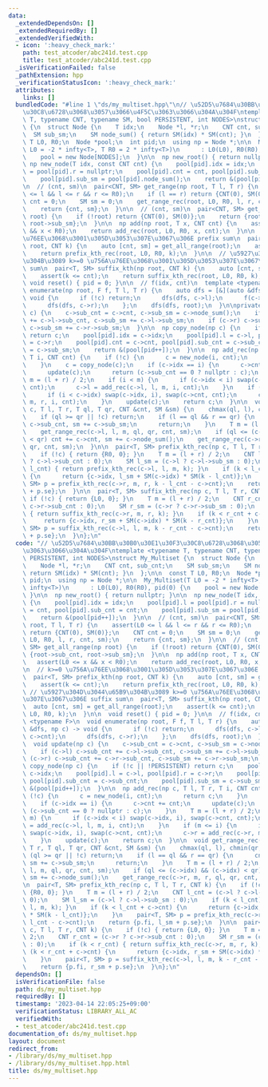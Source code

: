 ```yaml
---
data:
  _extendedDependsOn: []
  _extendedRequiredBy: []
  _extendedVerifiedWith:
  - icon: ':heavy_check_mark:'
    path: test_atcoder/abc241d.test.cpp
    title: test_atcoder/abc241d.test.cpp
  _isVerificationFailed: false
  _pathExtension: hpp
  _verificationStatusIcon: ':heavy_check_mark:'
  attributes:
    links: []
  bundledCode: "#line 1 \"ds/my_multiset.hpp\"\n// \u52D5\u7684\u30BB\u30B0\u30E1\u30F3\
    \u30C8\u6728\u3068\u3057\u3066\u4F5C\u3063\u3066\u304A\u304F\ntemplate <typename\
    \ T, typename CNT, typename SM, bool PERSISTENT, int NODES>\nstruct My_Multiset\
    \ {\n  struct Node {\n    T idx;\n    Node *l, *r;\n    CNT cnt, sub_cnt;\n  \
    \  SM sub_sm;\n    SM node_sum() { return SM(idx) * SM(cnt); }\n  };\n\n  const\
    \ T L0, R0;\n  Node *pool;\n  int pid;\n  using np = Node *;\n\n  My_Multiset(T\
    \ L0 = -2 * infty<T>, T R0 = 2 * infty<T>)\n      : L0(L0), R0(R0), pid(0) {\n\
    \    pool = new Node[NODES];\n  }\n\n  np new_root() { return nullptr; }\n\n \
    \ np new_node(T idx, const CNT cnt) {\n    pool[pid].idx = idx;\n    pool[pid].l\
    \ = pool[pid].r = nullptr;\n    pool[pid].cnt = cnt, pool[pid].sub_cnt = cnt;\n\
    \    pool[pid].sub_sm = pool[pid].node_sum();\n    return &(pool[pid++]);\n  }\n\
    \n  // (cnt, sm)\n  pair<CNT, SM> get_range(np root, T l, T r) {\n    assert(L0\
    \ <= l && l <= r && r <= R0);\n    if (l == r) return {CNT(0), SM(0)};\n    CNT\
    \ cnt = 0;\n    SM sm = 0;\n    get_range_rec(root, L0, R0, l, r, cnt, sm);\n\
    \    return {cnt, sm};\n  }\n\n  // (cnt, sm)\n  pair<CNT, SM> get_all_range(np\
    \ root) {\n    if (!root) return {CNT(0), SM(0)};\n    return {root->sub_cnt,\
    \ root->sub_sm};\n  }\n\n  np add(np root, T x, CNT cnt) {\n    assert(L0 <= x\
    \ && x < R0);\n    return add_rec(root, L0, R0, x, cnt);\n  }\n\n  // k>=0 \u756A\
    \u76EE\u3068\u3001\u305D\u3053\u307E\u3067\u306E prefix sum\n  pair<T, SM> prefix_kth(np\
    \ root, CNT k) {\n    auto [cnt, sm] = get_all_range(root);\n    assert(k <= cnt);\n\
    \    return prefix_kth_rec(root, L0, R0, k);\n  }\n\n  // \u5927\u304D\u3044\u65B9\
    \u304B\u3089 k>=0 \u756A\u76EE\u3068\u3001\u305D\u3053\u307E\u3067\u306E suffix\
    \ sum\n  pair<T, SM> suffix_kth(np root, CNT k) {\n    auto [cnt, sm] = get_all_range(root);\n\
    \    assert(k <= cnt);\n    return suffix_kth_rec(root, L0, R0, k);\n  }\n\n \
    \ void reset() { pid = 0; }\n\n  // f(idx, cnt)\n  template <typename F>\n  void\
    \ enumerate(np root, F f, T l, T r) {\n    auto dfs = [&](auto &dfs, np c) ->\
    \ void {\n      if (!c) return;\n      dfs(dfs, c->l);\n      f(c->idx, c->cnt);\n\
    \      dfs(dfs, c->r);\n    };\n    dfs(dfs, root);\n  }\n\nprivate:\n  void update(np\
    \ c) {\n    c->sub_cnt = c->cnt, c->sub_sm = c->node_sum();\n    if (c->l) c->sub_cnt\
    \ += c->l->sub_cnt, c->sub_sm += c->l->sub_sm;\n    if (c->r) c->sub_cnt += c->r->sub_cnt,\
    \ c->sub_sm += c->r->sub_sm;\n  }\n\n  np copy_node(np c) {\n    if (!c || !PERSISTENT)\
    \ return c;\n    pool[pid].idx = c->idx;\n    pool[pid].l = c->l, pool[pid].r\
    \ = c->r;\n    pool[pid].cnt = c->cnt, pool[pid].sub_cnt = c->sub_cnt;\n    pool[pid].sub_sm\
    \ = c->sub_sm;\n    return &(pool[pid++]);\n  }\n\n  np add_rec(np c, T l, T r,\
    \ T i, CNT cnt) {\n    if (!c) {\n      c = new_node(i, cnt);\n      return c;\n\
    \    }\n    c = copy_node(c);\n    if (c->idx == i) {\n      c->cnt += cnt;\n\
    \      update(c);\n      return (c->sub_cnt == 0 ? nullptr : c);\n    }\n    T\
    \ m = (l + r) / 2;\n    if (i < m) {\n      if (c->idx < i) swap(c->idx, i), swap(c->cnt,\
    \ cnt);\n      c->l = add_rec(c->l, l, m, i, cnt);\n    }\n    if (m <= i) {\n\
    \      if (i < c->idx) swap(c->idx, i), swap(c->cnt, cnt);\n      c->r = add_rec(c->r,\
    \ m, r, i, cnt);\n    }\n    update(c);\n    return c;\n  }\n\n  void get_range_rec(np\
    \ c, T l, T r, T ql, T qr, CNT &cnt, SM &sm) {\n    chmax(ql, l), chmin(qr, r);\n\
    \    if (ql >= qr || !c) return;\n    if (l == ql && r == qr) {\n      cnt +=\
    \ c->sub_cnt, sm += c->sub_sm;\n      return;\n    }\n    T m = (l + r) / 2;\n\
    \    get_range_rec(c->l, l, m, ql, qr, cnt, sm);\n    if (ql <= (c->idx) && (c->idx)\
    \ < qr) cnt += c->cnt, sm += c->node_sum();\n    get_range_rec(c->r, m, r, ql,\
    \ qr, cnt, sm);\n  }\n\n  pair<T, SM> prefix_kth_rec(np c, T l, T r, CNT k) {\n\
    \    if (!c) { return {R0, 0}; }\n    T m = (l + r) / 2;\n    CNT l_cnt = (c->l\
    \ ? c->l->sub_cnt : 0);\n    SM l_sm = (c->l ? c->l->sub_sm : 0);\n    if (k <\
    \ l_cnt) { return prefix_kth_rec(c->l, l, m, k); }\n    if (k < l_cnt + c->cnt)\
    \ {\n      return {c->idx, l_sm + SM(c->idx) * SM(k - l_cnt)};\n    }\n    pair<T,\
    \ SM> p = prefix_kth_rec(c->r, m, r, k - l_cnt - c->cnt);\n    return {p.fi, l_sm\
    \ + p.se};\n  }\n\n  pair<T, SM> suffix_kth_rec(np c, T l, T r, CNT k) {\n   \
    \ if (!c) { return {L0, 0}; }\n    T m = (l + r) / 2;\n    CNT r_cnt = (c->r ?\
    \ c->r->sub_cnt : 0);\n    SM r_sm = (c->r ? c->r->sub_sm : 0);\n    if (k < r_cnt)\
    \ { return suffix_kth_rec(c->r, m, r, k); }\n    if (k < r_cnt + c->cnt) {\n \
    \     return {c->idx, r_sm + SM(c->idx) * SM(k - r_cnt)};\n    }\n    pair<T,\
    \ SM> p = suffix_kth_rec(c->l, l, m, k - r_cnt - c->cnt);\n    return {p.fi, r_sm\
    \ + p.se};\n  }\n};\n"
  code: "// \u52D5\u7684\u30BB\u30B0\u30E1\u30F3\u30C8\u6728\u3068\u3057\u3066\u4F5C\
    \u3063\u3066\u304A\u304F\ntemplate <typename T, typename CNT, typename SM, bool\
    \ PERSISTENT, int NODES>\nstruct My_Multiset {\n  struct Node {\n    T idx;\n\
    \    Node *l, *r;\n    CNT cnt, sub_cnt;\n    SM sub_sm;\n    SM node_sum() {\
    \ return SM(idx) * SM(cnt); }\n  };\n\n  const T L0, R0;\n  Node *pool;\n  int\
    \ pid;\n  using np = Node *;\n\n  My_Multiset(T L0 = -2 * infty<T>, T R0 = 2 *\
    \ infty<T>)\n      : L0(L0), R0(R0), pid(0) {\n    pool = new Node[NODES];\n \
    \ }\n\n  np new_root() { return nullptr; }\n\n  np new_node(T idx, const CNT cnt)\
    \ {\n    pool[pid].idx = idx;\n    pool[pid].l = pool[pid].r = nullptr;\n    pool[pid].cnt\
    \ = cnt, pool[pid].sub_cnt = cnt;\n    pool[pid].sub_sm = pool[pid].node_sum();\n\
    \    return &(pool[pid++]);\n  }\n\n  // (cnt, sm)\n  pair<CNT, SM> get_range(np\
    \ root, T l, T r) {\n    assert(L0 <= l && l <= r && r <= R0);\n    if (l == r)\
    \ return {CNT(0), SM(0)};\n    CNT cnt = 0;\n    SM sm = 0;\n    get_range_rec(root,\
    \ L0, R0, l, r, cnt, sm);\n    return {cnt, sm};\n  }\n\n  // (cnt, sm)\n  pair<CNT,\
    \ SM> get_all_range(np root) {\n    if (!root) return {CNT(0), SM(0)};\n    return\
    \ {root->sub_cnt, root->sub_sm};\n  }\n\n  np add(np root, T x, CNT cnt) {\n \
    \   assert(L0 <= x && x < R0);\n    return add_rec(root, L0, R0, x, cnt);\n  }\n\
    \n  // k>=0 \u756A\u76EE\u3068\u3001\u305D\u3053\u307E\u3067\u306E prefix sum\n\
    \  pair<T, SM> prefix_kth(np root, CNT k) {\n    auto [cnt, sm] = get_all_range(root);\n\
    \    assert(k <= cnt);\n    return prefix_kth_rec(root, L0, R0, k);\n  }\n\n \
    \ // \u5927\u304D\u3044\u65B9\u304B\u3089 k>=0 \u756A\u76EE\u3068\u3001\u305D\u3053\
    \u307E\u3067\u306E suffix sum\n  pair<T, SM> suffix_kth(np root, CNT k) {\n  \
    \  auto [cnt, sm] = get_all_range(root);\n    assert(k <= cnt);\n    return suffix_kth_rec(root,\
    \ L0, R0, k);\n  }\n\n  void reset() { pid = 0; }\n\n  // f(idx, cnt)\n  template\
    \ <typename F>\n  void enumerate(np root, F f, T l, T r) {\n    auto dfs = [&](auto\
    \ &dfs, np c) -> void {\n      if (!c) return;\n      dfs(dfs, c->l);\n      f(c->idx,\
    \ c->cnt);\n      dfs(dfs, c->r);\n    };\n    dfs(dfs, root);\n  }\n\nprivate:\n\
    \  void update(np c) {\n    c->sub_cnt = c->cnt, c->sub_sm = c->node_sum();\n\
    \    if (c->l) c->sub_cnt += c->l->sub_cnt, c->sub_sm += c->l->sub_sm;\n    if\
    \ (c->r) c->sub_cnt += c->r->sub_cnt, c->sub_sm += c->r->sub_sm;\n  }\n\n  np\
    \ copy_node(np c) {\n    if (!c || !PERSISTENT) return c;\n    pool[pid].idx =\
    \ c->idx;\n    pool[pid].l = c->l, pool[pid].r = c->r;\n    pool[pid].cnt = c->cnt,\
    \ pool[pid].sub_cnt = c->sub_cnt;\n    pool[pid].sub_sm = c->sub_sm;\n    return\
    \ &(pool[pid++]);\n  }\n\n  np add_rec(np c, T l, T r, T i, CNT cnt) {\n    if\
    \ (!c) {\n      c = new_node(i, cnt);\n      return c;\n    }\n    c = copy_node(c);\n\
    \    if (c->idx == i) {\n      c->cnt += cnt;\n      update(c);\n      return\
    \ (c->sub_cnt == 0 ? nullptr : c);\n    }\n    T m = (l + r) / 2;\n    if (i <\
    \ m) {\n      if (c->idx < i) swap(c->idx, i), swap(c->cnt, cnt);\n      c->l\
    \ = add_rec(c->l, l, m, i, cnt);\n    }\n    if (m <= i) {\n      if (i < c->idx)\
    \ swap(c->idx, i), swap(c->cnt, cnt);\n      c->r = add_rec(c->r, m, r, i, cnt);\n\
    \    }\n    update(c);\n    return c;\n  }\n\n  void get_range_rec(np c, T l,\
    \ T r, T ql, T qr, CNT &cnt, SM &sm) {\n    chmax(ql, l), chmin(qr, r);\n    if\
    \ (ql >= qr || !c) return;\n    if (l == ql && r == qr) {\n      cnt += c->sub_cnt,\
    \ sm += c->sub_sm;\n      return;\n    }\n    T m = (l + r) / 2;\n    get_range_rec(c->l,\
    \ l, m, ql, qr, cnt, sm);\n    if (ql <= (c->idx) && (c->idx) < qr) cnt += c->cnt,\
    \ sm += c->node_sum();\n    get_range_rec(c->r, m, r, ql, qr, cnt, sm);\n  }\n\
    \n  pair<T, SM> prefix_kth_rec(np c, T l, T r, CNT k) {\n    if (!c) { return\
    \ {R0, 0}; }\n    T m = (l + r) / 2;\n    CNT l_cnt = (c->l ? c->l->sub_cnt :\
    \ 0);\n    SM l_sm = (c->l ? c->l->sub_sm : 0);\n    if (k < l_cnt) { return prefix_kth_rec(c->l,\
    \ l, m, k); }\n    if (k < l_cnt + c->cnt) {\n      return {c->idx, l_sm + SM(c->idx)\
    \ * SM(k - l_cnt)};\n    }\n    pair<T, SM> p = prefix_kth_rec(c->r, m, r, k -\
    \ l_cnt - c->cnt);\n    return {p.fi, l_sm + p.se};\n  }\n\n  pair<T, SM> suffix_kth_rec(np\
    \ c, T l, T r, CNT k) {\n    if (!c) { return {L0, 0}; }\n    T m = (l + r) /\
    \ 2;\n    CNT r_cnt = (c->r ? c->r->sub_cnt : 0);\n    SM r_sm = (c->r ? c->r->sub_sm\
    \ : 0);\n    if (k < r_cnt) { return suffix_kth_rec(c->r, m, r, k); }\n    if\
    \ (k < r_cnt + c->cnt) {\n      return {c->idx, r_sm + SM(c->idx) * SM(k - r_cnt)};\n\
    \    }\n    pair<T, SM> p = suffix_kth_rec(c->l, l, m, k - r_cnt - c->cnt);\n\
    \    return {p.fi, r_sm + p.se};\n  }\n};\n"
  dependsOn: []
  isVerificationFile: false
  path: ds/my_multiset.hpp
  requiredBy: []
  timestamp: '2023-04-14 22:05:25+09:00'
  verificationStatus: LIBRARY_ALL_AC
  verifiedWith:
  - test_atcoder/abc241d.test.cpp
documentation_of: ds/my_multiset.hpp
layout: document
redirect_from:
- /library/ds/my_multiset.hpp
- /library/ds/my_multiset.hpp.html
title: ds/my_multiset.hpp
---
```

